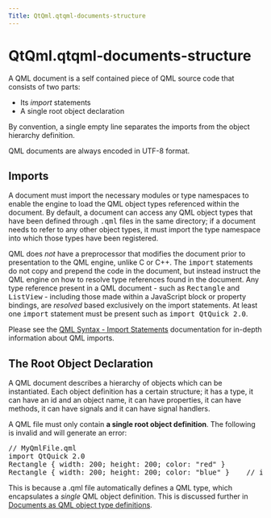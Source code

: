 ```yaml
---
Title: QtQml.qtqml-documents-structure
---
```


# QtQml.qtqml-documents-structure

<span class="subtitle"></span>
<!-- $$$qtqml-documents-structure.html-description -->
<p>A QML document is a self contained piece of QML source code that consists of two parts:</p>
<ul>
<li>Its <i>import</i> statements</li>
<li>A single root object declaration</li>
</ul>
<p>By convention, a single empty line separates the imports from the object hierarchy definition.</p>
<p>QML documents are always encoded in UTF-8 format.</p>
<h2>Imports</h2>
<p>A document must import the necessary modules or type namespaces to enable the engine to load the QML object types referenced within the document. By default, a document can access any QML object types that have been defined through <tt>.qml</tt> files in the same directory; if a document needs to refer to any other object types, it must import the type namespace into which those types have been registered.</p>
<p>QML does <i>not</i> have a preprocessor that modifies the document prior to presentation to the QML engine, unlike C or C++. The <tt>import</tt> statements do not copy and prepend the code in the document, but instead instruct the QML engine on how to resolve type references found in the document. Any type reference present in a QML document - such as <tt>Rectangle</tt> and <tt>ListView</tt> - including those made within a JavaScript block or property bindings, are <i>resolved</i> based exclusively on the import statements. At least one <tt>import</tt> statement must be present such as <tt>import QtQuick 2.0</tt>.</p>
<p>Please see the <a href="QtQml.qtqml-syntax-imports.md">QML Syntax - Import Statements</a> documentation for in-depth information about QML imports.</p>
<h2>The Root Object Declaration</h2>
<p>A QML document describes a hierarchy of objects which can be instantiated. Each object definition has a certain structure; it has a type, it can have an id and an object name, it can have properties, it can have methods, it can have signals and it can have signal handlers.</p>
<p>A QML file must only contain <b>a single root object definition</b>. The following is invalid and will generate an error:</p>
<pre class="cpp"><span class="comment">// MyQmlFile.qml</span>
import <span class="type">QtQuick</span> <span class="number">2.0</span>
Rectangle { width: <span class="number">200</span>; height: <span class="number">200</span>; color: <span class="string">&quot;red&quot;</span> }
Rectangle { width: <span class="number">200</span>; height: <span class="number">200</span>; color: <span class="string">&quot;blue&quot;</span> }    <span class="comment">// invalid!</span></pre>
<p>This is because a .qml file automatically defines a QML type, which encapsulates a <i>single</i> QML object definition. This is discussed further in <a href="QtQml.qtqml-documents-definetypes.md">Documents as QML object type definitions</a>.</p>
<!-- @@@qtqml-documents-structure.html -->
